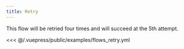 ```yaml
---
title: Retry
---
```


This flow will be retried four times and will succeed at the 5th attempt.

<<< @/.vuepress/public/examples/flows_retry.yml